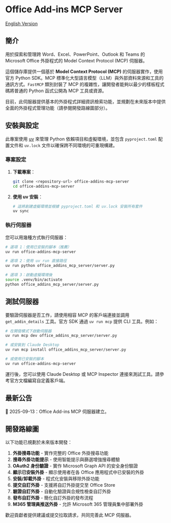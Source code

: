 # Office Add‑ins MCP Server
[English Version](./README.md)

## 簡介

用於探索和管理跨 Word、Excel、PowerPoint、Outlook 和 Teams 的 Microsoft Office 外掛程式的 Model Context Protocol (MCP) 伺服器。

這個儲存庫提供一個基於 **Model Context Protocol (MCP)** 的伺服器實作，使用官方 Python SDK。MCP 標準化大型語言模型（LLM）與外部資料來源和工具的通訊方式。`FastMCP` 類別封裝了 MCP 的複雜性，讓開發者能夠以最少的樣板程式碼將普通的 Python 函式公開為 MCP 工具或資源。

目前，此伺服器提供基本的外掛程式詳細資訊檢索功能，並規劃在未來版本中提供全面的外掛程式管理功能（請參閱開發路線圖部分）。

## 安裝與設定

此專案使用 [uv](https://docs.astral.sh/uv/) 來管理 Python 依賴項目和虛擬環境，並包含 `pyproject.toml` 配置文件和 `uv.lock` 文件以確保跨不同環境的可重現構建。

### 專案設定

1. **下載專案**：

   ```bash
   git clone <repository-url> office-addins-mcp-server
   cd office-addins-mcp-server
   ```

2. **使用 uv 安裝**：

   ```bash
   # 這將創建虛擬環境並根據 pyproject.toml 和 uv.lock 安裝所有套件
   uv sync
   ```

### 執行伺服器

您可以用幾種方式執行伺服器：

```bash
# 選項 1：使用已安裝的腳本（推薦）
uv run office-addins-mcp-server

# 選項 2：使用 uv run 直接路徑
uv run python office_addins_mcp_server/server.py

# 選項 3：啟動虛擬環境後
source .venv/bin/activate
python office_addins_mcp_server/server.py
```

<!-- ## 伺服器配置

伺服器支援多種傳輸類型，可以使用環境變數進行配置：

### 傳輸配置

在專案根目錄創建 `.env` 文件來配置伺服器：

```bash
# .env 文件

# 傳輸配置
TRANSPORT=stdio  # 預設：標準輸入/輸出
# TRANSPORT=sse   # Server-Sent Events 用於 Web 部署
# TRANSPORT=http  # 串流 HTTP 傳輸

# 網路配置（用於 SSE 和 HTTP 傳輸）
HOST=0.0.0.0     # 預設：監聽所有介面
PORT=8000        # 預設：Port 8000
PATH_PREFIX=/    # 預設：根路徑（用於未來的 HTTP 路由）
SSE_PATH=/sse    # 預設：SSE 端點路徑
```

**傳輸類型：**
- **`stdio`**（預設）：標準輸入/輸出傳輸，非常適合本地測試和 CLI 整合
- **`sse`**：Server-Sent Events 傳輸，適合 Web 服務部署
- **`http`**：串流 HTTP 傳輸，適用於基於 HTTP 的整合

### 配置選項

**可用的環境變數：**
- `TRANSPORT`：傳輸類型（`stdio`、`sse`、`http`）- 預設：`stdio`
- `HOST`：綁定的主機 - 預設：`0.0.0.0`（所有介面）
- `PORT`：監聽的端口 - 預設：`8000`
- `PATH_PREFIX`：HTTP 路由的路徑前綴 - 預設：`/`
- `SSE_PATH`：SSE 端點路徑 - 預設：`/sse`

### 預設設定

預設情況下，伺服器：
- 使用 STDIO 傳輸
- 監聽 `0.0.0.0:8000`（用於 SSE/HTTP 傳輸）
- 使用根路徑（`/`）進行路由
- 如果存在則從 `.env` 文件載入所有配置 -->

## 測試伺服器

要驗證伺服器是否工作，請使用相容 MCP 的客戶端連接並調用 `get_addin_details` 工具。官方 SDK 通過 `uv run mcp` 提供 CLI 工具。例如：

```bash
# 在開發模式下啟動伺服器
uv run mcp dev office_addins_mcp_server/server.py

# 或安裝到 Claude Desktop
uv run mcp install office_addins_mcp_server/server.py

# 或使用已安裝的腳本
uv run office-addins-mcp-server
```

運行後，您可以使用 Claude Desktop 或 MCP Inspector 連接來測試工具。請參考官方文檔編寫自定義客戶端。

## 最新公告

🎉 2025-09-13：Office Add-ins MCP 伺服器建立。

## 開發路線圖

以下功能已規劃於未來版本開發：

1. **外掛搜尋功能** - 實作完整的 Office 外掛搜尋功能
2. **搜尋外掛功能提示** - 使用智能提示與篩選增強搜尋體驗
3. **OAuth2 身份驗證** - 實作 Microsoft Graph API 的安全身份驗證
4. **顯示已安裝外掛** - 顯示使用者在各 Office 應用程式中已安裝的外掛
5. **安裝/卸載外掛** - 程式化安裝與移除外掛功能
6. **提交自訂外掛** - 支援將自訂外掛提交至 Office Store
7. **驗證自訂外掛** - 自動化驗證與合規性檢查自訂外掛
8. **發布自訂外掛** - 簡化自訂外掛的發布流程
9. **M365 管理員推送外掛** - 允許 Microsoft 365 管理員集中部署外掛

歡迎貢獻者提供建議或提交拉取請求，共同完善此 MCP 伺服器。